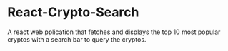 # React-Crypto-Search
 A react web pplication that fetches and displays the top 10 most popular cryptos with a search bar to query the cryptos.
